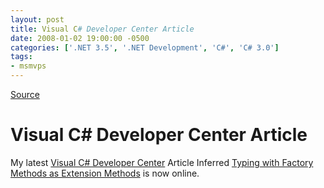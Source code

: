 ```yaml
---
layout: post
title: Visual C# Developer Center Article
date: 2008-01-02 19:00:00 -0500
categories: ['.NET 3.5', '.NET Development', 'C#', 'C# 3.0']
tags:
- msmvps
---
```

[Source](http://blogs.msmvps.com/peterritchie/2008/01/03/visual-c-developer-center-article/ "Permalink to Visual C# Developer Center Article")

# Visual C# Developer Center Article

My latest [Visual C# Developer Center][12] Article Inferred [Typing with Factory Methods as Extension Methods][13] is now online.

[12]: http://msdn2.microsoft.com/vcsharp
[13]: http://msdn2.microsoft.com/en-ca/vcsharp/bb978522.aspx
